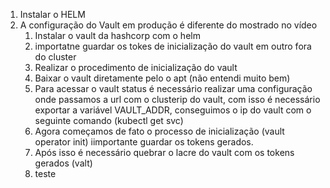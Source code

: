 

1. Instalar o HELM 
2. A configuração do Vault em produção é diferente do mostrado no vídeo
	1. Instalar o vault da hashcorp com o helm
	2. importatne guardar os tokes de inicialização do vault em outro fora do cluster 
	3. Realizar o procedimento de inicialização do vault
	4. Baixar o vault diretamente pelo o apt (não entendi muito bem)
	5. Para acessar o vault status é necessário realizar uma configuração onde passamos a url com o clusterip do vault, com isso é necessário exportar a variável VAULT_ADDR, conseguimos o ip do vault com o seguinte comando (kubectl get svc)
	6. Agora começamos de fato o processo de inicialização (vault operator init) iimportante guardar os  tokens gerados. 
	7. Após isso é necessário quebrar o lacre do vault com os tokens gerados (valt)
	8. teste
		



